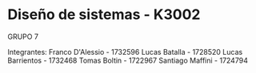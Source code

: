# Diseño de sistemas - K3002

GRUPO 7

Integrantes:
  Franco D'Alessio - 1732596
  Lucas Batalla - 1728520
  Lucas Barrientos - 1732468
  Tomas Boltin - 1722967
  Santiago Maffini - 1724794
